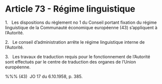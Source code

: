 # Article 73 - Régime linguistique


1.   Les dispositions du règlement no 1 du Conseil portant fixation du régime linguistique de la Communauté économique européenne (43) s’appliquent à l’Autorité.

2.   Le conseil d’administration arrête le régime linguistique interne de l’Autorité.

3.   Les travaux de traduction requis pour le fonctionnement de l’Autorité sont effectués par le centre de traduction des organes de l’Union européenne.

%%% (43)  JO 17 du 6.10.1958, p. 385.
